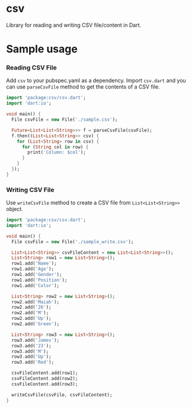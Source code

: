 csv
===

Library for reading and writing CSV file/content in Dart.

Sample usage
============

### Reading CSV File

Add `csv` to your pubspec.yaml as a dependency. Import `csv.dart` and you can use `parseCsvFile` method to get the contents of a CSV file.

```dart
import 'package:csv/csv.dart';
import 'dart:io';

void main() {
  File csvFile = new File('./sample.csv');

  Future<List<List<String>>> f = parseCsvFile(csvFile);
  f.then((List<List<String>> csv) {
    for (List<String> row in csv) {
      for (String col in row) {
        print('Column: $col');
      }
    }
  });
}
```

### Writing CSV File

Use `writeCsvFile` method to create a CSV file from `List<List<String>>` object.

```dart
import 'package:csv/csv.dart';
import 'dart:io';

void main() {
  File csvFile = new File('./sample_write.csv');

  List<List<String>> csvFileContent = new List<List<String>>();
  List<String> row1 = new List<String>();
  row1.add('Name');
  row1.add('Age');
  row1.add('Gender');
  row1.add('Position');
  row1.add('Color');

  List<String> row2 = new List<String>();
  row2.add('Maiah');
  row2.add('26');
  row2.add('M');
  row2.add('Up');
  row2.add('Green');

  List<String> row3 = new List<String>();
  row3.add('James');
  row3.add('23');
  row3.add('M');
  row3.add('Up');
  row3.add('Red');

  csvFileContent.add(row1);
  csvFileContent.add(row2);
  csvFileContent.add(row3);

  writeCsvFile(csvFile, csvFileContent);
}
```